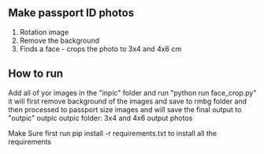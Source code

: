 ## Make passport ID photos
1. Rotation image
2. Remove the background
3. Finds a face - crops the photo to 3x4 and 4x6 cm
## How to run
  Add all of yor images in the "inpic" folder and run "python run face_crop.py"
    it will first remove background of the images and save to rmbg folder
    and then processed to passport size images and will save the final output to "outpic" outpic
    outpic folder: 3x4 and 4x6 output photos
  
Make Sure first run pip install -r requirements.txt to install all the requirements

